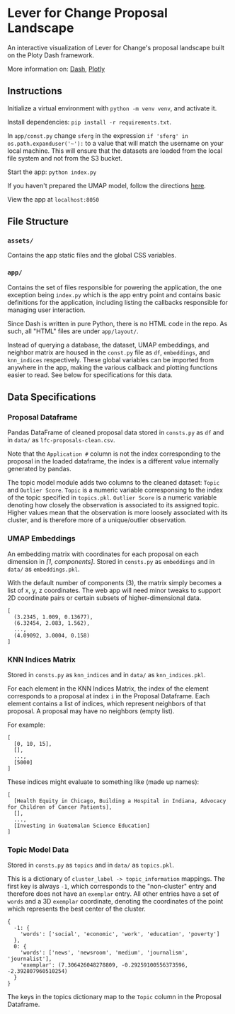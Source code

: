 # Lever for Change Proposal Landscape

An interactive visualization of Lever for Change's proposal landscape built on the Ploty Dash framework.  

More information on: [Dash](https://dash.plotly.com/introduction), [Plotly](https://plotly.com/python/)

## Instructions

Initialize a virtual environment with `python -m venv venv`, and activate it.

Install dependencies: `pip install -r requirements.txt`.

In `app/const.py` change `sferg` in the expression `if 'sferg' in os.path.expanduser('~'):` to a value that will match the username on your local machine. This will ensure that the datasets are loaded from the local file system and not from the S3 bucket.

Start the app: `python index.py`

If you haven't prepared the UMAP model, follow the directions [here](https://github.com/sfergusond/lfc-model-pipeline#readme).

View the app at `localhost:8050`

## File Structure

### `assets/`

Contains the app static files and the global CSS variables.

### `app/`

Contains the set of files responsible for powering the application, the one exception being `index.py` which is the app entry point and contains basic definitions for the application, including listing the callbacks responsible for managing user interaction.  

Since Dash is written in pure Python, there is no HTML code in the repo. As such, all "HTML" files are under `app/layout/`.  

Instead of querying a database, the dataset, UMAP embeddings, and neighbor matrix are housed in the `const.py` file as `df`, `embeddings`, and `knn_indices` respectively. 
These global variables can be imported from anywhere in the app, making the various callback and plotting functions easier to read. See below for specifications for this data.

## Data Specifications

### Proposal Dataframe

Pandas DataFrame of cleaned proposal data stored in `consts.py` as `df` and in `data/` as `lfc-proposals-clean.csv`. 

Note that the `Application #` column is not the index corresponding to the proposal in the loaded dataframe, the index is a different value internally generated by pandas.

The topic model module adds two columns to the cleaned dataset: `Topic` and `Outlier Score`. `Topic` is a numeric variable corresponsing to the index of the topic specified in `topics.pkl`. `Outlier Score` is a numeric variable denoting how closely the observation is associated to its assigned topic. Higher values mean that the observation is more loosely associated with its cluster, and is therefore more of a unique/outlier observation.

### UMAP Embeddings

An embedding matrix with coordinates for each proposal on each dimension in _[1, components]_. Stored in `consts.py` as `embeddings` and in `data/` as `embeddings.pkl`.

With the default number of components (3), the matrix simply becomes a list of x, y, z coordinates. The web app will need minor tweaks to support 2D coordinate pairs or certain subsets of higher-dimensional data.

```
[
  (3.2345, 1.009, 0.13677),
  (6.32454, 2.083, 1.562),
  ...,
  (4.09092, 3.0004, 0.158)
]
```

### KNN Indices Matrix

Stored in `consts.py` as `knn_indices` and in `data/` as `knn_indices.pkl`.

For each element in the KNN Indices Matrix, the index of the element corresponds to a proposal at index `i` in the Proposal Dataframe. Each element contains a list of indices, which represent neighbors of that proposal. A proposal may have no neighbors (empty list).

For example:

```
[
  [0, 10, 15],
  [],
  ...,
  [5000]
]
```

These indices might evaluate to something like (made up names):

```
[
  [Health Equity in Chicago, Building a Hospital in Indiana, Advocacy for Children of Cancer Patients],
  [],
  ...,
  [Investing in Guatemalan Science Education]
]
```

### Topic Model Data

Stored in `consts.py` as `topics` and in `data/` as `topics.pkl`.

This is a dictionary of `cluster_label -> topic_information` mappings. The first key is always `-1`, which corresponds to the "non-cluster" entry and therefore does not have an `exemplar` entry. All other entries have a set of `words` and a 3D `exemplar` coordinate, denoting the coordinates of the point which represents the best center of the cluster.

```
{
  -1: {
    'words': ['social', 'economic', 'work', 'education', 'poverty']
  },
  0: {
    'words': ['news', 'newsroom', 'medium', 'journalism', 'journalist'], 
    'exemplar': (7.306426048278809, -0.29259100556373596, -2.392807960510254)
  }
}
```

The keys in the topics dictionary map to the `Topic` column in the Proposal Dataframe.